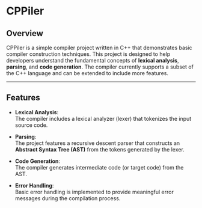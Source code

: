 # CPPiler

## Overview

CPPiler is a simple compiler project written in C++ that demonstrates basic compiler construction techniques. This project is designed to help developers understand the fundamental concepts of **lexical analysis**, **parsing**, and **code generation**. The compiler currently supports a subset of the C++ language and can be extended to include more features.

---

## Features

- **Lexical Analysis**:  
  The compiler includes a lexical analyzer (lexer) that tokenizes the input source code.

- **Parsing**:  
  The project features a recursive descent parser that constructs an **Abstract Syntax Tree (AST)** from the tokens generated by the lexer.

- **Code Generation**:  
  The compiler generates intermediate code (or target code) from the AST.

- **Error Handling**:  
  Basic error handling is implemented to provide meaningful error messages during the compilation process.
